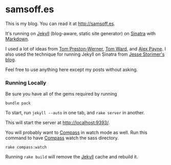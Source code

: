 # samsoff.es

This is my blog. You can read it at <http://samsoff.es>.

It's running on [Jekyll][] (blog-aware, static site generator) on [Sinatra][] with [Markdown](http://daringfireball.net/projects/markdown).

I used a lot of ideas from [Tom Preston-Werner](http://github.com/mojombo/mojombo.github.com), [Tom Ward](http://github.com/tomafro/tomafro.net), and [Alex Payne](http://github.com/al3x/al3x.github.com). I also used the technique for running Jekyll on Sinatra from [Jesse Storimer's blog](http://jstorimer.com/2009/12/29/jekyll-on-heroku.html).

Feel free to use anything here except my posts without asking.

### Running Locally

Be sure you have all of the gems required by running

    bundle pack

To start, run `jekyll --auto` in one tab, and `rake server` in another.

This will start the server at <http://localhost:9393/>.

You will probably want to [Compass][] in watch mode as well. Run this command to have [Compass][] watch the sass directory.

    rake compass:watch

Running `rake build` will remove the [Jekyll][] cache and rebuild it.

[Jekyll]: http://github.com/mojombo/jekyll
[Sinatra]: http://sinatrarb.com
[Compass]: http://compass-style.org

